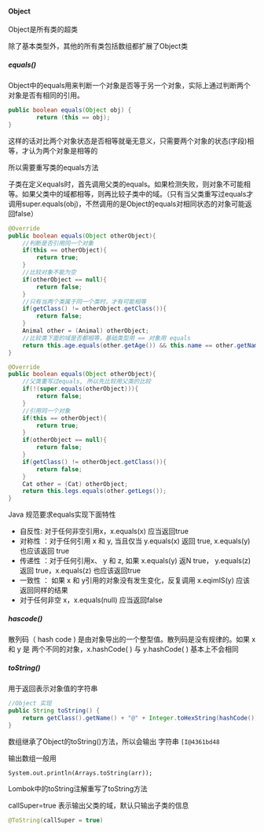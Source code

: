 #### Object

Object是所有类的超类

除了基本类型外，其他的所有类包括数组都扩展了Object类

##### equals()

Object中的equals用来判断一个对象是否等于另一个对象，实际上通过判断两个对象是否有相同的引用。

```java
public boolean equals(Object obj) {
        return (this == obj);
}
```

这样的话对比两个对象状态是否相等就毫无意义，只需要两个对象的状态(字段)相等，才认为两个对象是相等的

所以需要重写类的equals方法

子类在定义equals时，首先调用父类的equals。如果检测失败，则对象不可能相等。如果父类中的域都相等，则再比较子类中的域。（只有当父类重写过equals才调用super.equals(obj)，不然调用的是Object的equals对相同状态的对象可能返回false）

```java
@Override
public boolean equals(Object otherObject){
    //判断是否引用同一个对象
    if(this == otherObject){
        return true;
    }
    //比较对象不能为空
    if(otherObject == null){
        return false;
    }
    //只有当两个类属于同一个类时，才有可能相等
    if(getClass() != otherObject.getClass()){
        return false;
    }
    Animal other = (Animal) otherObject;
    //比较类下面的域是否都相等，基础类型用 == 对象用 equals
    return this.age.equals(other.getAge()) && this.name == other.getName() && this.type == other.getType();
}
```

```java
@Override
public boolean equals(Object otherObject){
    //父类重写过equals, 所以先比较用父类的比较
    if(!(super.equals(otherObject))){
        return false;
    }
    //引用同一个对象
    if(this == otherObject){
        return true;
    }
    if(otherObject == null){
        return false;
    }
    if(getClass() != otherObject.getClass()){
        return false;
    }
    Cat other = (Cat) otherObject;
    return this.legs.equals(other.getLegs());
}
```

Java 规范要求equals实现下面特性

* 自反性: 对于任何非空引用x，x.equals(x) 应当返回true
* 对称性 ：对于任何引用 x 和 y, 当且仅当 y.equals(x) 返回 true, x.equals(y) 也应该返回 true
* 传递性 ：对于任何引用x、 y 和 z, 如果 x.equals(y) 返N true， y.equals(z)返回 true，x.equals(z) 也应该返回true
* 一致性 ： 如果 x 和 y引用的对象没有发生变化，反复调用 x.eqimIS(y) 应该返回同样的结果
* 对于任何非空 x，x.equals(null) 应当返回false

##### hascode()

散列码（ hash code ) 是由对象导出的一个整型值。散列码是没有规律的。如果 x 和 y 是 两个不同的对象，x.hashCode( ) 与 y.hashCode( ) 基本上不会相同

##### toString()

用于返回表示对象值的字符串

```java
//Object 实现
public String toString() {
    return getClass().getName() + "@" + Integer.toHexString(hashCode());
}
```

数组继承了Object的toString()方法，所以会输出 字符串 `[I@4361bd48` 

输出数组一般用

```
System.out.println(Arrays.toString(arr));
```

Lombok中的toString注解重写了toString方法

callSuper=true 表示输出父类的域，默认只输出子类的信息

```java
@ToString(callSuper = true)
```

